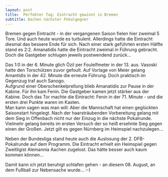 ```yaml
---
layout: post
title:  Perfekter Tag: Eintracht gewinnt in Bremen
subtitle: Aachen nächster Pokalgegner
---
```


Bremen gegen Eintracht - in der vergangenen Saison fielen hier zweimal 5 Tore. Und auch heute wurde es turbulent. Allerdings hatte die Eintracht diesmal das bessere Ende für sich. Nach einer stark geführten ersten Hälfte stand es 2:2. Amanatidis hatte die Eintracht zweimal in Führung gebracht. Doch die Gastgeber schlugen jeweils postwendend zurück...

Das 1:0 in der 6. Minute glich Özil per Foulelfmeter in der 13. aus. Vasoski hatte den Torschützen zuvor gefoult. Auf Vorlage von Meier gelang Amantidis in der 42. Minute die erneute Führung. Doch praktisch im Gegenzug traf auch Sanogo.  
Aufgrund einer Oberschenkelprellung blieb Amanatidis zur Pause in der Kabine. Für ihn kam Fenin. Die Gastgeber kamen jetzt stärker aus der Kabine. Doch das Tor machte die Eintracht: Fenin in der 71. Minute - und die ersten drei Punkte waren im Kasten.  
Man kann sagen was man will: Aber die Mannschaft hat einen geglückten Saisonstart hingelegt. Nach der haarsträubenden Vorbereitung gelang mit dem Sieg in Offenbach nicht nur der Einzug in die nächste Pokalrunde. Vielmehr gelang bereits im ersten Versuch der so heiß ersehnte Sieg gegen einen der Großen. Jetzt gilt es gegen Nürnberg im Heimspiel nachzulegen...

Neben der Bundesliga stand heute auch die Auslosung der 2. DFB-Pokalrunde auf dem Programm. Die Eintracht erhielt ein Heimspiel gegen Zweitligist Alemannia Aachen zugelost. Das hätte besser auch kaum kommen können...

Damit kann ich jetzt beruhigt schlafen gehen - an diesem 08. August, an dem Fußball zur Nebensache wurde... :-)
